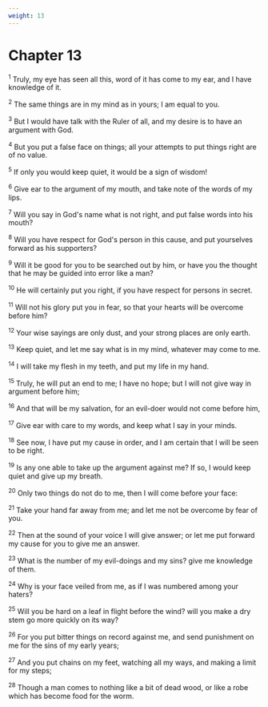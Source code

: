 ```yaml
---
weight: 13
---
```


# Chapter 13

<sup>1</sup> Truly, my eye has seen all this, word of it has come to my ear, and I have knowledge of it. 

<sup>2</sup> The same things are in my mind as in yours; I am equal to you. 

<sup>3</sup> But I would have talk with the Ruler of all, and my desire is to have an argument with God. 

<sup>4</sup> But you put a false face on things; all your attempts to put things right are of no value. 

<sup>5</sup> If only you would keep quiet, it would be a sign of wisdom! 

<sup>6</sup> Give ear to the argument of my mouth, and take note of the words of my lips. 

<sup>7</sup> Will you say in God's name what is not right, and put false words into his mouth? 

<sup>8</sup> Will you have respect for God's person in this cause, and put yourselves forward as his supporters? 

<sup>9</sup> Will it be good for you to be searched out by him, or have you the thought that he may be guided into error like a man? 

<sup>10</sup> He will certainly put you right, if you have respect for persons in secret. 

<sup>11</sup> Will not his glory put you in fear, so that your hearts will be overcome before him? 

<sup>12</sup> Your wise sayings are only dust, and your strong places are only earth. 

<sup>13</sup> Keep quiet, and let me say what is in my mind, whatever may come to me. 

<sup>14</sup> I will take my flesh in my teeth, and put my life in my hand. 

<sup>15</sup> Truly, he will put an end to me; I have no hope; but I will not give way in argument before him; 

<sup>16</sup> And that will be my salvation, for an evil-doer would not come before him, 

<sup>17</sup> Give ear with care to my words, and keep what I say in your minds. 

<sup>18</sup> See now, I have put my cause in order, and I am certain that I will be seen to be right. 

<sup>19</sup> Is any one able to take up the argument against me? If so, I would keep quiet and give up my breath. 

<sup>20</sup> Only two things do not do to me, then I will come before your face: 

<sup>21</sup> Take your hand far away from me; and let me not be overcome by fear of you. 

<sup>22</sup> Then at the sound of your voice I will give answer; or let me put forward my cause for you to give me an answer. 

<sup>23</sup> What is the number of my evil-doings and my sins? give me knowledge of them. 

<sup>24</sup> Why is your face veiled from me, as if I was numbered among your haters? 

<sup>25</sup> Will you be hard on a leaf in flight before the wind? will you make a dry stem go more quickly on its way? 

<sup>26</sup> For you put bitter things on record against me, and send punishment on me for the sins of my early years; 

<sup>27</sup> And you put chains on my feet, watching all my ways, and making a limit for my steps; 

<sup>28</sup> Though a man comes to nothing like a bit of dead wood, or like a robe which has become food for the worm. 


